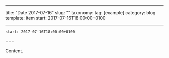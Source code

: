 
---
title: "Date 2017-07-16"
slug: ""
taxonomy:
tag: [example]
category: blog
template: item
start: 2017-07-16T18:00:00+0100

---

``start: 2017-07-16T18:00:00+0100``

===

Content.
